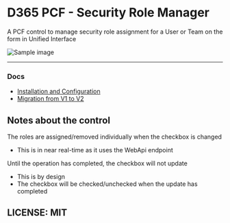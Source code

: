 # D365 PCF - Security Role Manager

A PCF control to manage security role assignment for a User or Team on the form in Unified Interface

![Sample image](./docs/res/sample.gif)

---

### Docs
- [Installation and Configuration](./docs/installation-and-configuration)
- [Migration from V1 to V2](./docs/migration-v1-v2)


## Notes about the control

The roles are assigned/removed individually when the checkbox is changed
- This is in near real-time as it uses the WebApi endpoint

Until the operation has completed, the checkbox will not update
- This is by design
- The checkbox will be checked/unchecked when the update has completed


## LICENSE: MIT
